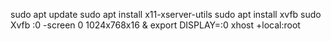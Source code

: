 sudo apt update
sudo apt install x11-xserver-utils
sudo apt install xvfb
sudo Xvfb :0 -screen 0 1024x768x16 &
export DISPLAY=:0
xhost +local:root
